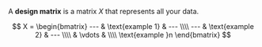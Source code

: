 A **design matrix** is a matrix $X$ that represents all your data.

$$
X = \begin{bmatrix} --- & \text{example 1} & --- \\\\ --- & \text{example 2} & --- \\\\  & \vdots & \\\\ \text{example }n \end{bmatrix}
$$